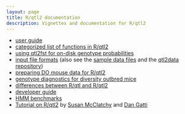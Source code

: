 ```yaml
---
layout: page
title: R/qtl2 documentation
description: Vignettes and documentation for R/qtl2
---
```


- [user guide](assets/vignettes/user_guide.html)
- [categorized list of functions in R/qtl2](pages/rqtl2_functions.html)
- [using qtl2fst for on-disk genotype probabilities](assets/vignettes/qtl2fst.html)
- [input file formats](assets/vignettes/input_files.html)
  (also see the [sample data files](pages/sampledata.html) and the
  [qtl2data repository](https://github.com/rqtl/qtl2data))
- [preparing DO mouse data for R/qtl2](pages/prep_do_data.html)
- [genotype diagnostics for diversity outbred mice](assets/vignettes/do_diagnostics.html)
- [differences between R/qtl and R/qtl2](assets/vignettes/rqtl_diff.html)
- [developer guide](assets/vignettes/developer_guide.html)
- [HMM benchmarks](assets/vignettes/hmm_benchmarks.html)
- [Tutorial on R/qtl2](https://smcclatchy.github.io/mapping/) by [Susan McClatchy](https://github.com/smcclatchy) and
  [Dan Gatti](https://github.com/dmgatti)
